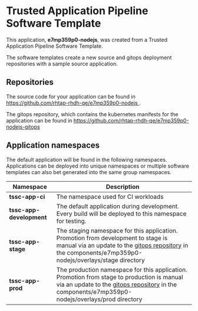 # Trusted Application Pipeline Software Template

This application, **e7mp359p0-nodejs**, was created from a Trusted Application Pipeline Software Template.

The software templates create a new source and gitops deployment repositories with a sample source application. 

## Repositories

The source code for your application can be found in [https://github.com/rhtap-rhdh-qe/e7mp359p0-nodejs ](https://github.com/rhtap-rhdh-qe/e7mp359p0-nodejs ).
 
The gitops repository, which contains the kubernetes manifests for the application can be found in 
[https://github.com/rhtap-rhdh-qe/e7mp359p0-nodejs-gitops ](https://github.com/rhtap-rhdh-qe/e7mp359p0-nodejs-gitops ) 

## Application namespaces 

The default application will be found in the following namespaces. Applications can be deployed into unique namespaces or multiple software templates can also bet generated into the same group namespaces.  

|  Namespace   |  Description   |  
| -------- | -------- |
| **tssc-app-ci** | The namespace used for CI workloads |
| **tssc-app-development** | The default application during development. Every build will be deployed to this namespace for testing. |
| **tssc-app-stage** | The staging namespace for this application. Promotion from development to stage is manual via an update to the [gitops repository](https://github.com/rhtap-rhdh-qe/e7mp359p0-nodejs-gitops ) in the components/e7mp359p0-nodejs/overlays/stage directory |
| **tssc-app-prod** | The production namespace for this application. Promotion from stage to production is manual via an update to the [gitops repository](https://github.com/rhtap-rhdh-qe/e7mp359p0-nodejs-gitops ) in the components/e7mp359p0-nodejs/overlays/prod directory |
